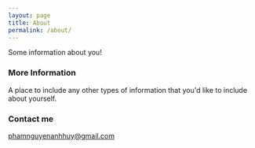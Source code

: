 ```yaml
---
layout: page
title: About
permalink: /about/
---
```


Some information about you!

### More Information

A place to include any other types of information that you'd like to include about yourself.

### Contact me

[phamnguyenanhhuy@gmail.com](mailto:phamnguyenanhhuy@gmail.com)